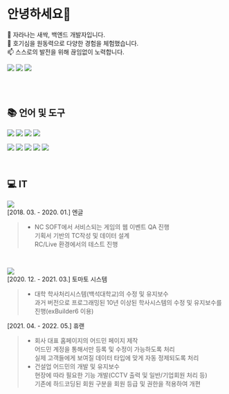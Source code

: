 # 안녕하세요👋
<p>
🌱 자라나는 새싹, 백엔드 개발자입니다.<br>
💬 호기심을 원동력으로 다양한 경험을 체험했습니다.<br>
📫 스스로의 발전을 위해 끊임없이 노력합니다.<br>
</p>
<a href="https://bameh.tistory.com/"><img src="https://img.shields.io/badge/Tistory-white?style=flat-square&logo=Tistory&logoColor=000000&link=https://bameh.tistory.com/"/></a>
<a href="https://github.com/Leegyung-jin/"><img src="https://img.shields.io/badge/GitHub-5C5543?style=flat-square&logo=GitHub&logoColor=white&link=https://github.com/Leegyung-jin/"/></a>
<a href="https://cautious-venom-66e.notion.site/63eeffa782904d1fa14ad6d3f254e463?v=ad714e80f9274116b5abbe348eb1ed00/"><img src="https://img.shields.io/badge/Notion::BaseBallGO-000000?style=flat-square&logo=Notion&logoColor=white&link=https://cautious-venom-66e.notion.site/63eeffa782904d1fa14ad6d3f254e463?v=ad714e80f9274116b5abbe348eb1ed00/"/></a>

<br><br>

## 📚 언어 및 도구

<img src="https://img.shields.io/badge/HTML5-E34F26?style=flat-square&logo=HTML5&logoColor=white"/> <img src="https://img.shields.io/badge/JavaScript-F7DF1E?style=flat-square&logo=JavaScript&logoColor=black"/> <img src="https://img.shields.io/badge/jQuery-0769AD?style=flat-square&logo=jQuery&logoColor=white"/> <img src="https://img.shields.io/badge/CSS3-white?style=flat-square&logo=CSS3&logoColor=1572B6"/>

<img src="https://img.shields.io/badge/Spring-6DB33F?style=flat-square&logo=Spring&logoColor=white"/> <img src="https://img.shields.io/badge/Spring Boot-white?style=flat-square&logo=SpringBoot&logoColor=6DB33F"/> <img src="https://img.shields.io/badge/Spring Security-6DB33F?style=flat-square&logo=SpringSecurity&logoColor=white"/>
<img src="https://img.shields.io/badge/Hibernate-59666C?style=flat-square&logo=Hibernate&logoColor=white"/> <img src="https://img.shields.io/badge/Thymeleaf-005F0F?style=flat-square&logo=Thymeleaf&logoColor=white"/>

<br>

## 💻 IT 
<img src="https://img.shields.io/badge/QA-13ADC7?style=flat-square&logo=Textpattern&logoColor=red"/><br>
[2018. 03. - 2020. 01.] 엔글<br>
> - NC SOFT에서 서비스되는 게임의 웹 이벤트 QA 진행<br>
> 기획서 기반의 TC작성 및 데이터 설계<br>
> RC/Live 환경에서의 테스트 진행

<br>

<img src="https://img.shields.io/badge/Developer-FEAA2D?style=flat-square&logo=dev.to&logoColor=0A0A0A"/><br>
[2020. 12. - 2021. 03.] 토마토 시스템<br>
> - 대학 학사처리시스템(백석대학교)의 수정 및 유지보수<br>
> 과거 버전으로 프로그래밍된 10년 이상된 학사시스템의 수정 및 유지보수를 진행(exBuilder6 이용)

[2021. 04. - 2022. 05.] 휴랜
> - 회사 대표 홈페이지의 어드민 페이지 제작<br>
> 어드민 계정을 통해서만 등록 및 수정이 가능하도록 처리<br>
> 실제 고객들에게 보여질 데이터 타입에 맞게 자동 정제되도록 처리<br>
> - 건설업 어드민의 개발 및 유지보수<br>
> 현장에 따라 필요한 기능 개발(CCTV 출력 및 일반/기업회원 처리 등)<br>
> 기존에 하드코딩된 회원 구분을 회원 등급 및 권한을 적용하여 개편

<br><br>
